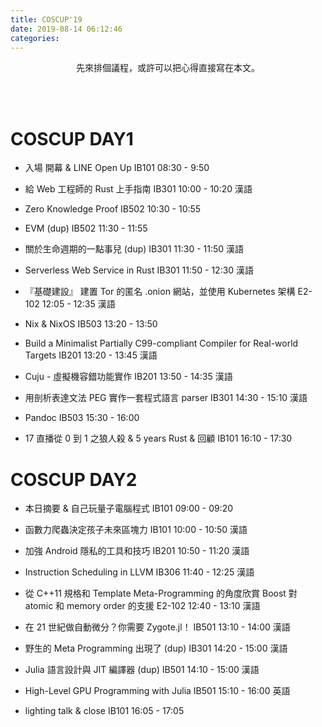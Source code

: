 ```yaml
---
title: COSCUP'19
date: 2019-08-14 06:12:46
categories:
---
```


<center>
先來排個議程，或許可以把心得直接寫在本文。
</center>

<!-- more -->

<br><br>

# COSCUP DAY1

- 入場 開幕 & LINE Open Up
  IB101 08:30 - 9:50

- 給 Web 工程師的 Rust 上手指南
  IB301 10:00 - 10:20 漢語

- Zero Knowledge Proof
  IB502 10:30 - 10:55

- EVM (dup)
  IB502 11:30 - 11:55

- 關於生命週期的一點事兒 (dup)
  IB301 11:30 - 11:50 漢語

- Serverless Web Service in Rust
  IB301 11:50 - 12:30 漢語

- 『基礎建設』 建置 Tor 的匿名 .onion 網站，並使用 Kubernetes 架構
  E2-102 12:05 - 12:35 漢語

- Nix & NixOS
  IB503 13:20 - 13:50

- Build a Minimalist Partially C99-compliant Compiler for Real-world Targets
  IB201 13:20 - 13:45 漢語

- Cuju - 虛擬機容錯功能實作
  IB201 13:50 - 14:35 漢語

- 用剖析表達文法 PEG 實作一套程式語言 parser
  IB301 14:30 - 15:10 漢語

- Pandoc
  IB503 15:30 - 16:00

- 17 直播從 0 到 1 之狼人殺 & 5 years Rust & 回顧
  IB101 16:10 - 17:30

# COSCUP DAY2

- 本日摘要 & 自己玩量子電腦程式
  IB101 09:00 - 09:20

- 函數力爬蟲決定孩子未來區塊力
  IB101 10:00 - 10:50 漢語

- 加強 Android 隱私的工具和技巧
  IB201 10:50 - 11:20 漢語

- Instruction Scheduling in LLVM
  IB306 11:40 - 12:25 漢語

- 從 C++11 規格和 Template Meta-Programming 的角度欣賞 Boost 對 atomic 和 memory order 的支援
  E2-102 12:40 - 13:10 漢語

- 在 21 世紀做自動微分？你需要 Zygote.jl！
  IB501 13:10 - 14:00 漢語

- 野生的 Meta Programming 出現了 (dup)
  IB301 14:20 - 15:00 漢語

- Julia 語言設計與 JIT 編譯器 (dup)
  IB501 14:10 - 15:00 漢語

- High-Level GPU Programming with Julia
  IB501 15:10 - 16:00 英語

- lighting talk & close
  IB101 16:05 - 17:05
